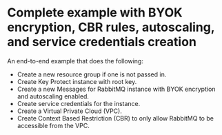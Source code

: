 # Complete example with BYOK encryption, CBR rules, autoscaling, and service credentials creation

An end-to-end example that does the following:

- Create a new resource group if one is not passed in.
- Create Key Protect instance with root key.
- Create a new Messages for RabbitMQ instance with BYOK encryption and autoscaling enabled.
- Create service credentials for the instance.
- Create a Virtual Private Cloud (VPC).
- Create Context Based Restriction (CBR) to only allow RabbitMQ to be accessible from the VPC.
